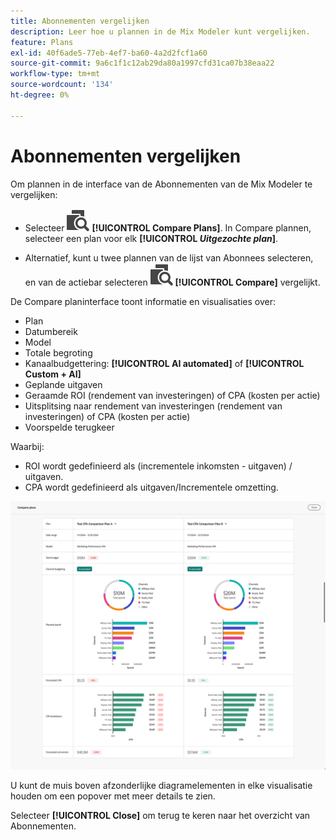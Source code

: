 ```yaml
---
title: Abonnementen vergelijken
description: Leer hoe u plannen in de Mix Modeler kunt vergelijken.
feature: Plans
exl-id: 40f6ade5-77eb-4ef7-ba60-4a2d2fcf1a60
source-git-commit: 9a6c1f1c12ab29da80a1997cfd31ca07b38eaa22
workflow-type: tm+mt
source-wordcount: '134'
ht-degree: 0%

---
```


# Abonnementen vergelijken

Om plannen in de interface van de Abonnementen van de Mix Modeler te vergelijken:

* Selecteer ![ vergelijken ](/help/assets/icons/Compare.svg) **[!UICONTROL Compare Plans]**. In Compare plannen, selecteer een plan voor elk **[!UICONTROL _Uitgezochte plan_]**.

* Alternatief, kunt u twee plannen van de lijst van Abonnees selecteren, en van de actiebar selecteren ![ ](/help/assets/icons/Compare.svg) **[!UICONTROL Compare]** vergelijkt.

De Compare planinterface toont informatie en visualisaties over:

* Plan
* Datumbereik
* Model
* Totale begroting
* Kanaalbudgettering: **[!UICONTROL AI automated]** of **[!UICONTROL Custom + AI]**
* Geplande uitgaven
* Geraamde ROI (rendement van investeringen) of CPA (kosten per actie)
* Uitsplitsing naar rendement van investeringen (rendement van investeringen) of CPA (kosten per actie)
* Voorspelde terugkeer

Waarbij:

* ROI wordt gedefinieerd als (incrementele inkomsten - uitgaven) / uitgaven.
* CPA wordt gedefinieerd als uitgaven/Incrementele omzetting.


![ vergelijk plannen ](/help/assets/compare-plans.png)

U kunt de muis boven afzonderlijke diagramelementen in elke visualisatie houden om een popover met meer details te zien.

Selecteer **[!UICONTROL Close]** om terug te keren naar het overzicht van Abonnementen.

